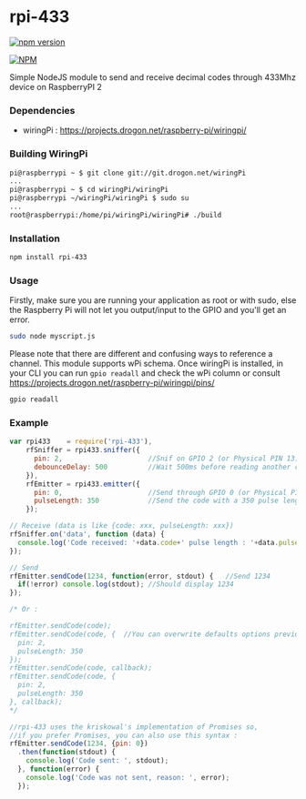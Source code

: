 # rpi-433
[![npm version](https://badge.fury.io/js/rpi-433.svg)](http://badge.fury.io/js/rpi-433)

[![NPM](https://nodei.co/npm/rpi-433.png?downloads=true)](https://nodei.co/npm/rpi-433/)

Simple NodeJS module to send and receive decimal codes through 433Mhz device on RaspberryPI 2

### Dependencies
* wiringPi : https://projects.drogon.net/raspberry-pi/wiringpi/

### Building WiringPi
```bash
pi@raspberrypi ~ $ git clone git://git.drogon.net/wiringPi
...
pi@raspberrypi ~ $ cd wiringPi/wiringPi
pi@raspberrypi ~/wiringPi/wiringPi $ sudo su
...
root@raspberrypi:/home/pi/wiringPi/wiringPi# ./build
```

### Installation

```bash
npm install rpi-433
```

### Usage
Firstly, make sure you are running your application as root or with sudo, else the Raspberry Pi will not let you output/input to the GPIO and you'll get an error.
```bash
sudo node myscript.js
```

Please note that there are different and confusing ways to reference a channel. This module supports wPi schema. Once wiringPi is installed, in your CLI you can run `gpio readall` and check the wPi column or consult https://projects.drogon.net/raspberry-pi/wiringpi/pins/

```bash
gpio readall
```


### Example

```js
var rpi433    = require('rpi-433'),
    rfSniffer = rpi433.sniffer({
      pin: 2,                     //Snif on GPIO 2 (or Physical PIN 13)
      debounceDelay: 500          //Wait 500ms before reading another code
    }),
    rfEmitter = rpi433.emitter({
      pin: 0,                     //Send through GPIO 0 (or Physical PIN 11)
      pulseLength: 350            //Send the code with a 350 pulse length
    });

// Receive (data is like {code: xxx, pulseLength: xxx})
rfSniffer.on('data', function (data) {
  console.log('Code received: '+data.code+' pulse length : '+data.pulseLength);
});

// Send
rfEmitter.sendCode(1234, function(error, stdout) {   //Send 1234
  if(!error) console.log(stdout); //Should display 1234
});

/* Or :

rfEmitter.sendCode(code);
rfEmitter.sendCode(code, {  //You can overwrite defaults options previously set (only for this sent)
  pin: 2,
  pulseLength: 350
});
rfEmitter.sendCode(code, callback);
rfEmitter.sendCode(code, {
  pin: 2,
  pulseLength: 350
}, callback);
*/

//rpi-433 uses the kriskowal's implementation of Promises so,
//if you prefer Promises, you can also use this syntax :
rfEmitter.sendCode(1234, {pin: 0})
  .then(function(stdout) {
    console.log('Code sent: ', stdout);
  }, function(error) {
    console.log('Code was not sent, reason: ', error);
  });
```
